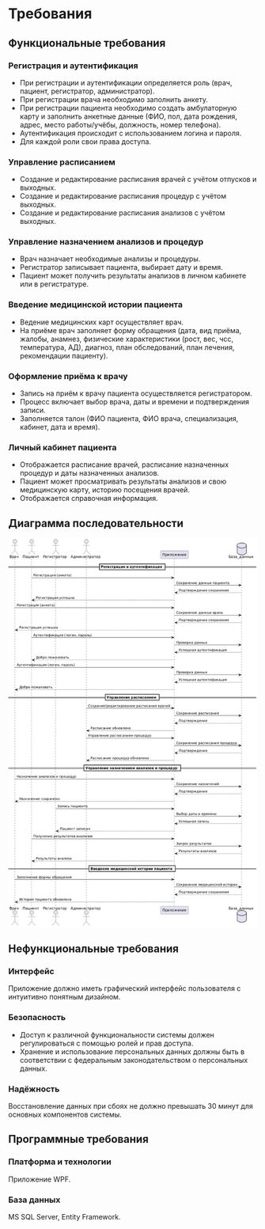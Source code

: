 ﻿# Требования
## Функциональные требования
### Регистрация и аутентификация
- При регистрации и аутентификации определяется роль (врач, пациент, регистратор, администратор).
- При регистрации врача необходимо заполнить анкету.
- При регистрации пациента необходимо создать амбулаторную карту и заполнить анкетные данные (ФИО, пол, дата рождения, адрес, место работы/учёбы, должность, номер телефона).
- Аутентификация происходит с использованием логина и пароля.
- Для каждой роли свои права доступа.

### Управление расписанием
- Создание и редактирование расписания врачей с учётом отпусков и выходных.
- Создание и редактирование расписания процедур с учётом выходных.
- Создание и редактирование расписания анализов с учётом выходных.

### Управление назначением анализов и процедур
- Врач назначает необходимые анализы и процедуры.
- Регистратор записывает пациента, выбирает дату и время.
- Пациент может получить результаты анализов в личном кабинете или в регистратуре.

### Введение медицинской истории пациента
- Ведение медицинских карт осуществляет врач.
- На приёме врач заполняет форму обращения (дата, вид приёма, жалобы, анамнез, физические характеристики (рост, вес, чсс, температура, АД), диагноз, план обследований, план лечения, рекомендации пациенту).

### Оформление приёма к врачу
- Запись на приём к врачу пациента осуществляется регистратором.
- Процесс включает выбор врача, даты и времени и подтверждения записи.
- Заполняется талон (ФИО пациента, ФИО врача, специализация, кабинет, дата и время).

### Личный кабинет пациента
- Отображается расписание врачей, расписание назначенных процедур и даты назначенных анализов.
- Пациент может просматривать результаты анализов и свою медицинскую карту, историю посещения врачей.
- Отображается справочная информация.

## Диаграмма последовательности

![Диаграмма](./Диаграммы/диаграмма_последовательности.png)

## Нефункциональные требования
### Интерфейс
Приложение должно иметь графический интерфейс пользователя с интуитивно понятным дизайном.

### Безопасность
- Доступ к различной функциональности системы должен регулироваться с помощью ролей и прав доступа.
- Хранение и использование персональных данных должны быть в соответствии с федеральным законодательством о персональных данных.

### Надёжность
Восстановление данных при сбоях не должно превышать 30 минут для основных компонентов системы.

## Программные требования
### Платформа и технологии
Приложение WPF.

### База данных
MS SQL Server, Entity Framework.